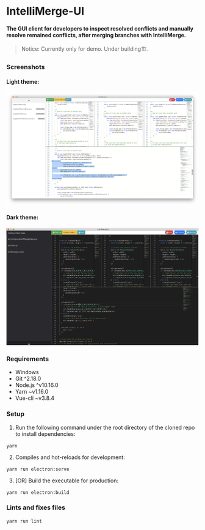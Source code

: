 # IntelliMerge-UI

#### The GUI client for developers to inspect resolved conflicts and manually resolve remained conflicts, after merging branches with IntelliMerge.

> Notice: Currently only for demo. Under building🏗. 

### Screenshots

#### Light theme:
![light](https://github.com/Symbolk/IntelliMerge-UI/blob/master/screenshots/light.png)


#### Dark theme:
![dark](https://github.com/Symbolk/IntelliMerge-UI/blob/master/screenshots/dark.png)


### Requirements

- Windows
- Git ^2.18.0
- Node.js ^v10.16.0
- Yarn ~v1.16.0
- Vue-cli ~v3.8.4

### Setup

1. Run the following command under the root directory of the cloned repo to install dependencies:

```
yarn
```
2. Compiles and hot-reloads for development:

```
yarn run electron:serve
```

3. [OR] Build the executable for production:

```
yarn run electron:build
```

### Lints and fixes files
```
yarn run lint
```